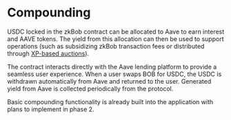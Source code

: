 # Compounding

USDC locked in the zkBob contract can be allocated to Aave to earn interest and AAVE tokens. The yield from this allocation can then be used to support operations (such as subsidizing zkBob transaction fees or distributed through [XP-based auctions](xp/xp-based-auctions.md)).

The contract interacts directly with the Aave lending platform to provide a seamless user experience. When a user swaps BOB for USDC, the USDC is withdrawn automatically from Aave and returned to the user. Generated yield from Aave is collected periodically from the protocol.

Basic compounding functionality is already built into the application with plans to implement in phase 2.
